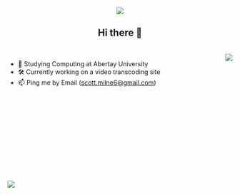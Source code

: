 <p align="center"> 
  <img src="Icons/welcome.gif"/>
  
  <h2 align="center"> Hi there 👋 </h2>
  
</p>

<br>

<img align="right" src="https://github-readme-stats.vercel.app/api/top-langs/?username=scottmilne" />

- 🌱 Studying Computing at Abertay University
- 🛠️ Currently working on a video transcoding site
- 📫 Ping me by Email (scott.milne6@gmail.com)

<br>
<br>
<br>
<br>
<br>
<br>
<br>
<br>
<br>

#



![](https://komarev.com/ghpvc/?username=ScottMilne)









<!--
**1905944/1905944** is a ✨ _special_ ✨ repository because its `README.md` (this file) appears on your GitHub profile.

Here are some ideas to get you started:

- 🔭 I’m currently working on ...
- 🌱 I’m currently learning ...
- 👯 I’m looking to collaborate on ...
- 🤔 I’m looking for help with ...
- 💬 Ask me about ...
- 📫 How to reach me: ...
- 😄 Pronouns: ...
- ⚡ Fun fact: ...
-->
